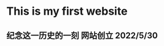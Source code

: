# This is my first website
## 纪念这一历史的一刻 网站创立 2022/5/30

<script type="text/javascript" id="clstr_globe" src="//clustrmaps.com/globe.js?d=Gd8xF-K34HcpWc93QE1aYYrVeT_LoXlkgatILAo0obI"></script>
